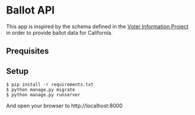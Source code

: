 # Ballot API

This app is inspired by the schema defined in the [Voter Information
Project](https://www.votinginfoproject.org/) in order to provide ballot data for
California.

## Prequisites


## Setup

    $ pip install -r requirements.txt
    $ python manage.py migrate
    $ python manage.py runserver

And open your browser to http://localhost:8000
